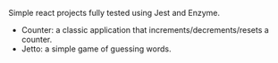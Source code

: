 Simple react projects fully tested using Jest and Enzyme.

- Counter: a classic application that increments/decrements/resets a counter. 
- Jetto: a simple game of guessing words.
